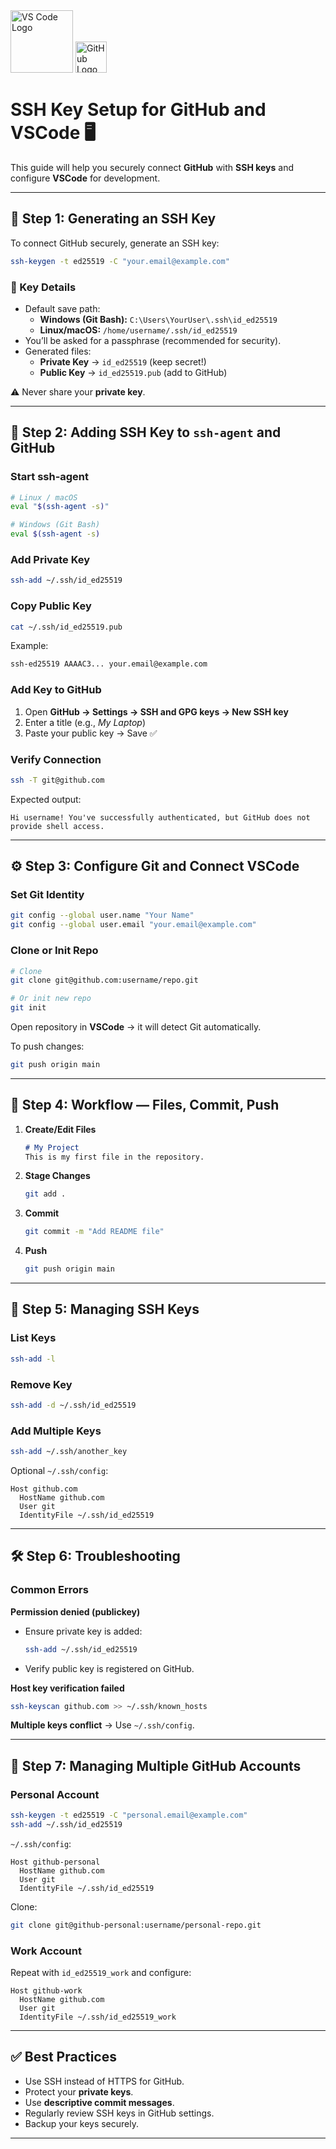 <img src="https://code.visualstudio.com/assets/images/code-stable.png" alt="VS Code Logo" width="100"/>  
<img src="https://github.githubassets.com/images/modules/logos_page/GitHub-Mark.png" alt="GitHub Logo" width="50"/>


# SSH Key Setup for GitHub and VSCode 🖥️

This guide will help you securely connect **GitHub** with **SSH keys** and configure **VSCode** for development.

---

## 🚀 Step 1: Generating an SSH Key

To connect GitHub securely, generate an SSH key:

```bash
ssh-keygen -t ed25519 -C "your.email@example.com"
```

### 📌 Key Details
- Default save path:
  - **Windows (Git Bash):** `C:\Users\YourUser\.ssh\id_ed25519`
  - **Linux/macOS:** `/home/username/.ssh/id_ed25519`
- You’ll be asked for a passphrase (recommended for security).
- Generated files:
  - **Private Key** → `id_ed25519` (keep secret!)
  - **Public Key** → `id_ed25519.pub` (add to GitHub)

⚠️ Never share your **private key**.

---

## 🔑 Step 2: Adding SSH Key to `ssh-agent` and GitHub

### Start ssh-agent
```bash
# Linux / macOS
eval "$(ssh-agent -s)"

# Windows (Git Bash)
eval $(ssh-agent -s)
```

### Add Private Key
```bash
ssh-add ~/.ssh/id_ed25519
```

### Copy Public Key
```bash
cat ~/.ssh/id_ed25519.pub
```

Example:
```bash
ssh-ed25519 AAAAC3... your.email@example.com
```

### Add Key to GitHub
1. Open **GitHub → Settings → SSH and GPG keys → New SSH key**  
2. Enter a title (e.g., *My Laptop*)  
3. Paste your public key → Save ✅  

### Verify Connection
```bash
ssh -T git@github.com
```
Expected output:
```
Hi username! You've successfully authenticated, but GitHub does not provide shell access.
```

---

## ⚙️ Step 3: Configure Git and Connect VSCode

### Set Git Identity
```bash
git config --global user.name "Your Name"
git config --global user.email "your.email@example.com"
```

### Clone or Init Repo
```bash
# Clone
git clone git@github.com:username/repo.git

# Or init new repo
git init
```

Open repository in **VSCode** → it will detect Git automatically.  

To push changes:
```bash
git push origin main
```

---

## 📝 Step 4: Workflow — Files, Commit, Push

1. **Create/Edit Files**
   ```markdown
   # My Project
   This is my first file in the repository.
   ```

2. **Stage Changes**
   ```bash
   git add .
   ```

3. **Commit**
   ```bash
   git commit -m "Add README file"
   ```

4. **Push**
   ```bash
   git push origin main
   ```

---

## 🔐 Step 5: Managing SSH Keys

### List Keys
```bash
ssh-add -l
```

### Remove Key
```bash
ssh-add -d ~/.ssh/id_ed25519
```

### Add Multiple Keys
```bash
ssh-add ~/.ssh/another_key
```

Optional `~/.ssh/config`:
```text
Host github.com
  HostName github.com
  User git
  IdentityFile ~/.ssh/id_ed25519
```

---

## 🛠️ Step 6: Troubleshooting

### Common Errors

**Permission denied (publickey)**  
- Ensure private key is added:
  ```bash
  ssh-add ~/.ssh/id_ed25519
  ```
- Verify public key is registered on GitHub.

**Host key verification failed**
```bash
ssh-keyscan github.com >> ~/.ssh/known_hosts
```

**Multiple keys conflict** → Use `~/.ssh/config`.

---

## 👥 Step 7: Managing Multiple GitHub Accounts

### Personal Account
```bash
ssh-keygen -t ed25519 -C "personal.email@example.com"
ssh-add ~/.ssh/id_ed25519
```

`~/.ssh/config`:
```text
Host github-personal
  HostName github.com
  User git
  IdentityFile ~/.ssh/id_ed25519
```

Clone:
```bash
git clone git@github-personal:username/personal-repo.git
```

### Work Account
Repeat with `id_ed25519_work` and configure:
```text
Host github-work
  HostName github.com
  User git
  IdentityFile ~/.ssh/id_ed25519_work
```

---

## ✅ Best Practices

- Use SSH instead of HTTPS for GitHub.  
- Protect your **private keys**.  
- Use **descriptive commit messages**.  
- Regularly review SSH keys in GitHub settings.  
- Backup your keys securely.  

---
